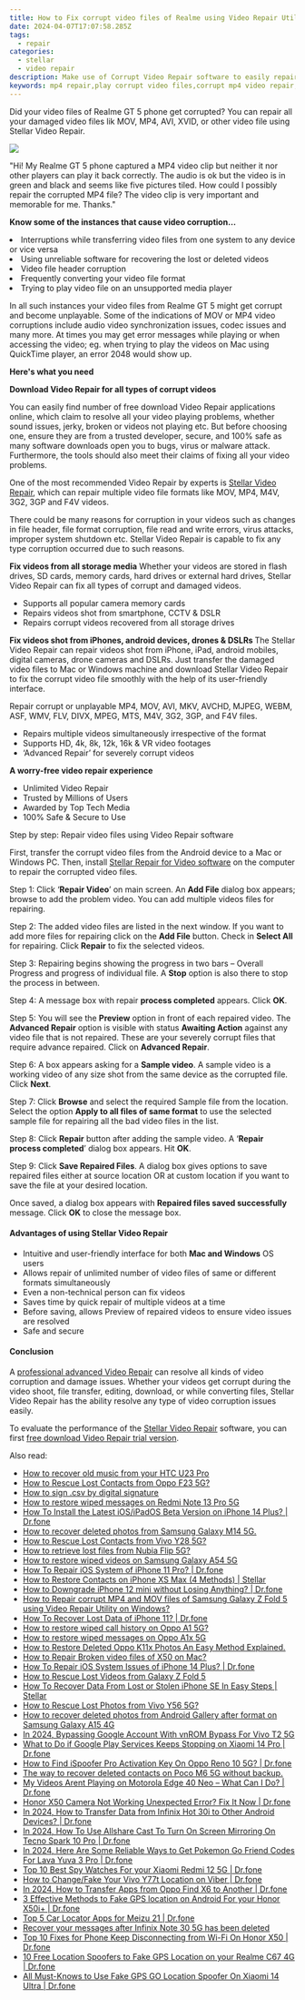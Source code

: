 ```yaml
---
title: How to Fix corrupt video files of Realme using Video Repair Utility on Mac?
date: 2024-04-07T17:07:58.285Z
tags: 
  - repair
categories: 
  - stellar
  - video repair
description: Make use of Corrupt Video Repair software to easily repair any of the video file with Realme GT 5 phone; it requires just few steps to repair any of the damaged or corrupted video files.
keywords: mp4 repair,play corrupt video files,corrupt mp4 video repair,video repair tool for mac,avi video repair,free mp4 video repair software
---
```


<div class="atpl-content atpl-for-stellar-video-repair mobile-video-repair">

<div class="atpl-post-description-part-1">
<div class="tpl-content-sub-paragraph-content">  <p>Did your video files of Realme GT 5 phone get corrupted? You can repair all your damaged video files lik MOV, MP4, AVI, XVID, or other video file using Stellar Video Repair.  </p></div>
</div>

<img src="https://img0mobiles.techidaily.com/images/best-assets/devices/realme/realme-gt-5/3.jpg" class="atpl-imgstyle"/>

<div class="atpl-post-description-part-2">
<div class="tpl-content-sub-paragraph-question"><p>"Hi! My Realme GT 5 phone captured a MP4 video clip but neither it nor other players can play it back correctly. The audio is ok but the video is in green and black and seems like five pictures tiled. How could I possibly repair the corrupted MP4 file? The video clip is very important and memorable for me. Thanks."</p></div><div class="tpl-content-sub-paragraph-content"><p><strong>Know some of the instances that cause video corruption…</strong>  <li>Interruptions while transferring video files from one system to any device or vice versa</li>  <li>Using unreliable software for recovering the lost or deleted videos</li>  <li>Video file header corruption</li>  <li>Frequently converting your video file format</li>  <li>Trying to play video file on an unsupported media player</li></p>In all such instances your video files from Realme GT 5 might get corrupt and become unplayable. Some of the indications of MOV or MP4 video corruptions include audio video synchronization issues, codec issues and many more. At times you may get error messages while playing or when accessing the video; eg. when trying to play the videos on Mac using QuickTime player, an error 2048 would show up.</div>
</div>

<strong>Here's what you need</strong>
<div class="tpl-content-sub-paragraph-content">

<strong>Download Video Repair for all types of corrupt videos</strong>
<p>
You can easily find number of free download Video Repair applications online, which claim to resolve all your video playing problems, whether sound issues, jerky, broken or videos not playing etc. But before choosing one, ensure they are from a trusted developer, secure, and 100% safe as many software downloads open you to bugs, virus or malware attack. Furthermore, the tools should also meet their claims of fixing all your video problems.

One of the most recommended Video Repair by experts is <a href="https://tools.techidaily.com/stellar-video-repair/" >Stellar Video Repair</a>, which can repair multiple video file formats like MOV, MP4, M4V, 3G2, 3GP and F4V videos.

There could be many reasons for corruption in your videos such as changes in file header, file format corruption, file read and write errors, virus attacks, improper system shutdown etc. Stellar Video Repair is capable to fix any type corruption occurred due to such reasons.

</p>
</div>



<div class="tpl-content-sub-paragraph-content">
<p>
<strong>Fix videos from all storage media</strong>
Whether your videos are stored in flash drives, SD cards, memory cards, hard drives or external hard drives, Stellar Video Repair can fix all types of corrupt and damaged videos.


- Supports all popular camera memory cards
- Repairs videos shot from smartphone, CCTV & DSLR
- Repairs corrupt videos recovered from all storage drives


<strong>Fix videos shot from iPhones, android devices, drones & DSLRs </strong>
The Stellar Video Repair can repair videos shot from iPhone, iPad, android mobiles, digital cameras, drone cameras and DSLRs. Just transfer the damaged video files to Mac or Windows machine and download Stellar Video Repair to fix the corrupt video file smoothly with the help of its user-friendly interface.


Repair corrupt or unplayable MP4, MOV, AVI, MKV, AVCHD, MJPEG, WEBM, ASF, WMV, FLV, DIVX, MPEG, MTS, M4V, 3G2, 3GP, and F4V files.

- Repairs multiple videos simultaneously irrespective of the format
- Supports HD, 4k, 8k, 12k, 16k & VR video footages
- ‘Advanced Repair’ for severely corrupt videos

**A worry-free video repair experience**

- Unlimited Video Repair
- Trusted by Millions of Users
- Awarded by Top Tech Media
- 100% Safe & Secure to Use


</p>
</div>

<div class="atpl-step-part-style">Step by step: Repair video files using Video Repair software</div>

First, transfer the corrupt video files from the Android device to a Mac or Windows PC. Then, install <a href="https://tools.techidaily.com/stellar-video-repair/" >Stellar Repair for Video software</a> on the computer to repair the corrupted video files.

<span class="atpl-stepstyle-a"><span>Step 1: </span></span> Click ‘<strong>Repair Video</strong>’ on main screen. An <strong>Add File</strong> dialog box appears; browse to add the problem video. You can add multiple videos files for repairing.
<img src="https://tools.techidaily.com/images/apps/stellar/stellar-repair-for-video/solutions/common/main-screen.jpg"  alt="" />

<span class="atpl-stepstyle-a"><span>Step 2: </span></span> The added video files are listed in the next window. If you want to add more files for repairing click on the <strong>Add File</strong> button. Check in <strong>Select All</strong> for repairing. Click <strong>Repair</strong> to fix the selected videos.
<img src="https://tools.techidaily.com/images/apps/stellar/stellar-repair-for-video/solutions/common/video-file-listed.jpg"  alt="" />

<span class="atpl-stepstyle-a"><span>Step 3: </span></span> Repairing begins showing the progress in two bars – Overall Progress and progress of individual file. A <strong>Stop</strong> option is also there to stop the process in between.
<img src="https://tools.techidaily.com/images/apps/stellar/stellar-repair-for-video/solutions/common/video-file-fixing.jpg"  alt="" />

<span class="atpl-stepstyle-a"><span>Step 4: </span></span> A message box with repair <strong>process completed</strong> appears. Click <strong>OK</strong>.
<img src="https://tools.techidaily.com/images/apps/stellar/stellar-repair-for-video/solutions/common/repair-process-completed.jpg"  alt="" />

<span class="atpl-stepstyle-a"><span>Step 5: </span></span> You will see the <strong>Preview</strong> option in front of each repaired video. The <strong>Advanced Repair</strong> option is visible with status <strong>Awaiting Action</strong> against any video file that is not repaired. These are your severely corrupt files that require advance repaired. Click on <strong>Advanced Repair</strong>.
<img src="https://tools.techidaily.com/images/apps/stellar/stellar-repair-for-video/solutions/common/advanced-repair-screen.png"  alt="" />

<span class="atpl-stepstyle-a"><span>Step 6: </span></span> A box appears asking for a <strong>Sample video</strong>. A sample video is a working video of any size shot from the same device as the corrupted file. Click <strong>Next</strong>.
<img src="https://tools.techidaily.com/images/apps/stellar/stellar-repair-for-video/solutions/common/sample-video.jpg"  alt="" />

<span class="atpl-stepstyle-a"><span>Step 7: </span></span> Click <strong>Browse</strong> and select the required Sample file from the location. Select the option <strong>Apply to all files of same format</strong> to use the selected sample file for repairing all the bad video files in the list.
<img src="https://tools.techidaily.com/images/apps/stellar/stellar-repair-for-video/solutions/common/add-sample-video.png"  alt="" />

<span class="atpl-stepstyle-a"><span>Step 8: </span></span> Click <strong>Repair</strong> button after adding the sample video. A ‘<strong>Repair process completed</strong>’ dialog box appears. Hit <strong>OK</strong>.
<img src="https://tools.techidaily.com/images/apps/stellar/stellar-repair-for-video/solutions/common/video-file-repaired-success.png"  alt="" />

<span class="atpl-stepstyle-a"><span>Step 9: </span></span> Click <strong>Save Repaired Files</strong>. A dialog box gives options to save repaired files either at source location OR at custom location if you want to save the file at your desired location.
<img src="https://tools.techidaily.com/images/apps/stellar/stellar-repair-for-video/solutions/common/save-repaired-files.jpg"  alt="" />

Once saved, a dialog box appears with <strong>Repaired files saved successfully</strong> message. Click <strong>OK</strong> to close the message box.


<h4>Advantages of using Stellar Video Repair</h4>
<ul>
  <li>Intuitive and user-friendly interface for both <strong>Mac and Windows</strong> OS users</li>
  <li>Allows repair of unlimited number of video files of same or different formats simultaneously</li>
  <li>Even a non-technical person can fix videos</li>
  <li>Saves time by quick repair of multiple videos at a time</li>
  <li>Before saving, allows Preview of repaired videos to ensure video issues are resolved</li>
  <li>Safe and secure</li>
</ul>

<h4>Conclusion</h4>

A <a href="https://tools.techidaily.com/stellar-video-repair/" >professional advanced Video Repair</a> can resolve all kinds of video corruption and damage issues. Whether your videos get corrupt during the video shoot, file transfer, editing, download, or while converting files, Stellar Video Repair has the ability resolve any type of video corruption issues easily.

To evaluate the performance of the <a href="https://tools.techidaily.com/stellar-video-repair/" >Stellar Video Repair</a> software, you can first <a href="https://tools.techidaily.com/stellar-video-repair/" >free download Video Repair trial version</a>.



<ins class="adsbygoogle"
     style="display:block"
     data-ad-client="ca-pub-7571918770474297"
     data-ad-slot="8358498916"
     data-ad-format="auto"
     data-full-width-responsive="true"></ins>
     
</div>
<span class="atpl-alsoreadstyle">Also read:</span>
<div><ul>
<li><a href="https://blog-min.techidaily.com/how-to-recover-old-music-from-your-htc-u23-pro-by-fonelab-android-recover-music/" ><u>How to recover old music from your HTC U23 Pro</u></a></li>
<li><a href="https://blog-min.techidaily.com/how-to-rescue-lost-contacts-from-oppo-f23-5g-by-fonelab-android-recover-contacts/" ><u>How to Rescue Lost Contacts from Oppo F23 5G?</u></a></li>
<li><a href="https://blog-min.techidaily.com/how-to-sign-csv-by-digital-signature-by-ldigisigner-sign-a-excel-sign-a-excel/" ><u>How to sign .csv by digital signature</u></a></li>
<li><a href="https://blog-min.techidaily.com/how-to-restore-wiped-messages-on-redmi-note-13-pro-5g-by-fonelab-android-recover-messages/" ><u>How to restore wiped messages on Redmi Note 13 Pro 5G</u></a></li>
<li><a href="https://blog-min.techidaily.com/how-to-install-the-latest-iosipados-beta-version-on-iphone-14-plus-drfone-by-drfone-ios-system-repair-ios-system-repair/" ><u>How To Install the Latest iOS/iPadOS Beta Version on iPhone 14 Plus? | Dr.fone</u></a></li>
<li><a href="https://blog-min.techidaily.com/how-to-recover-deleted-photos-from-samsung-galaxy-m14-5g-by-fonelab-android-recover-photos/" ><u>How to recover deleted photos from Samsung Galaxy M14 5G.</u></a></li>
<li><a href="https://blog-min.techidaily.com/how-to-rescue-lost-contacts-from-vivo-y28-5g-by-fonelab-android-recover-contacts/" ><u>How to Rescue Lost Contacts from Vivo Y28 5G?</u></a></li>
<li><a href="https://blog-min.techidaily.com/how-to-retrieve-lost-files-from-nubia-flip-5g-by-fonelab-android-recover-data/" ><u>How to retrieve lost files from Nubia Flip 5G?</u></a></li>
<li><a href="https://blog-min.techidaily.com/how-to-restore-wiped-videos-on-samsung-galaxy-a54-5g-by-fonelab-android-recover-video/" ><u>How to restore wiped videos on Samsung Galaxy A54 5G</u></a></li>
<li><a href="https://blog-min.techidaily.com/how-to-repair-ios-system-of-iphone-11-pro-drfone-by-drfone-ios-system-repair-ios-system-repair/" ><u>How To Repair iOS System of iPhone 11 Pro? | Dr.fone</u></a></li>
<li><a href="https://blog-min.techidaily.com/how-to-restore-contacts-on-iphone-xs-max-4-methods-stellar-by-stellar-data-recovery-ios-iphone-data-recovery/" ><u>How to Restore Contacts on iPhone XS Max (4 Methods) | Stellar</u></a></li>
<li><a href="https://blog-min.techidaily.com/how-to-downgrade-iphone-12-mini-without-losing-anything-drfone-by-drfone-ios-system-repair-ios-system-repair/" ><u>How to Downgrade iPhone 12 mini without Losing Anything? | Dr.fone</u></a></li>
<li><a href="https://blog-min.techidaily.com/how-to-repair-corrupt-mp4-and-mov-files-of-samsung-galaxy-z-fold-5-using-video-repair-utility-on-windows-by-stellar-video-repair-mobile-video-repair/" ><u>How to Repair corrupt MP4 and MOV files of Samsung Galaxy Z Fold 5 using Video Repair Utility on Windows? </u></a></li>
<li><a href="https://blog-min.techidaily.com/how-to-recover-lost-data-of-iphone-11-drfone-by-drfone-ios-data-recovery-ios-data-recovery/" ><u>How To Recover Lost Data of iPhone 11? | Dr.fone</u></a></li>
<li><a href="https://blog-min.techidaily.com/how-to-restore-wiped-call-history-on-oppo-a1-5g-by-fonelab-android-recover-call-logs/" ><u>How to restore wiped call history on Oppo A1 5G?</u></a></li>
<li><a href="https://blog-min.techidaily.com/how-to-restore-wiped-messages-on-oppo-a1x-5g-by-fonelab-android-recover-messages/" ><u>How to restore wiped messages on Oppo A1x 5G</u></a></li>
<li><a href="https://blog-min.techidaily.com/how-to-restore-deleted-oppo-k11x-photos-an-easy-method-explained-by-fonelab-android-recover-photos/" ><u>How to Restore Deleted Oppo K11x Photos  An Easy Method Explained.</u></a></li>
<li><a href="https://blog-min.techidaily.com/how-to-repair-broken-video-files-of-x50-on-mac-by-stellar-video-repair-mobile-video-repair/" ><u>How to Repair Broken video files of X50 on Mac?</u></a></li>
<li><a href="https://blog-min.techidaily.com/how-to-repair-ios-system-issues-of-iphone-14-plus-drfone-by-drfone-ios-system-repair-ios-system-repair/" ><u>How To Repair iOS System Issues of iPhone 14 Plus? | Dr.fone</u></a></li>
<li><a href="https://blog-min.techidaily.com/how-to-rescue-lost-videos-from-galaxy-z-fold-5-by-fonelab-android-recover-video/" ><u>How to Rescue Lost Videos from Galaxy Z Fold 5</u></a></li>
<li><a href="https://blog-min.techidaily.com/how-to-recover-data-from-lost-or-stolen-iphone-se-in-easy-steps-stellar-by-stellar-data-recovery-ios-iphone-data-recovery/" ><u>How To Recover Data From Lost or Stolen iPhone SE In Easy Steps | Stellar</u></a></li>
<li><a href="https://blog-min.techidaily.com/how-to-rescue-lost-photos-from-vivo-y56-5g-by-fonelab-android-recover-photos/" ><u>How to Rescue Lost Photos from Vivo Y56 5G?</u></a></li>
<li><a href="https://blog-min.techidaily.com/how-to-recover-deleted-photos-from-android-gallery-after-format-on-samsung-galaxy-a15-4g-by-stellar-photo-recovery-android-mobile-photo-recover/" ><u>How to recover deleted photos from Android Gallery after format on Samsung Galaxy A15 4G</u></a></li>
<li><a href="https://android-unlock.techidaily.com/in-2024-bypassing-google-account-with-vnrom-bypass-for-vivo-t2-5g-by-drfone-android/" ><u>In 2024, Bypassing Google Account With vnROM Bypass For Vivo T2 5G</u></a></li>
<li><a href="https://howto.techidaily.com/what-to-do-if-google-play-services-keeps-stopping-on-xiaomi-14-pro-drfone-by-drfone-fix-android-problems-fix-android-problems/" ><u>What to Do if Google Play Services Keeps Stopping on Xiaomi 14 Pro | Dr.fone</u></a></li>
<li><a href="https://fake-location.techidaily.com/how-to-find-ispoofer-pro-activation-key-on-oppo-reno-10-5g-drfone-by-drfone-virtual-android/" ><u>How to Find iSpoofer Pro Activation Key On Oppo Reno 10 5G? | Dr.fone</u></a></li>
<li><a href="https://techidaily.com/the-way-to-recover-deleted-contacts-on-poco-m6-5g-without-backup-by-fonelab-android-recover-contacts/" ><u>The way to recover deleted contacts on Poco M6 5G without backup.</u></a></li>
<li><a href="https://fix-guide.techidaily.com/my-videos-arent-playing-on-motorola-edge-40-neo-what-can-i-do-drfone-by-drfone-fix-android-problems-fix-android-problems/" ><u>My Videos Arent Playing on Motorola Edge 40 Neo – What Can I Do? | Dr.fone</u></a></li>
<li><a href="https://change-location.techidaily.com/honor-x50-camera-not-working-unexpected-error-fix-it-now-drfone-by-drfone-fix-android-problems-fix-android-problems/" ><u>Honor X50 Camera Not Working Unexpected Error? Fix It Now | Dr.fone</u></a></li>
<li><a href="https://android-transfer.techidaily.com/in-2024-how-to-transfer-data-from-infinix-hot-30i-to-other-android-devices-drfone-by-drfone-transfer-from-android-transfer-from-android/" ><u>In 2024, How to Transfer Data from Infinix Hot 30i to Other Android Devices? | Dr.fone</u></a></li>
<li><a href="https://screen-mirror.techidaily.com/in-2024-how-to-use-allshare-cast-to-turn-on-screen-mirroring-on-tecno-spark-10-pro-drfone-by-drfone-android/" ><u>In 2024, How To Use Allshare Cast To Turn On Screen Mirroring On Tecno Spark 10 Pro | Dr.fone</u></a></li>
<li><a href="https://android-pokemon-go.techidaily.com/in-2024-here-are-some-reliable-ways-to-get-pokemon-go-friend-codes-for-lava-yuva-3-pro-drfone-by-drfone-virtual-android/" ><u>In 2024, Here Are Some Reliable Ways to Get Pokemon Go Friend Codes For Lava Yuva 3 Pro | Dr.fone</u></a></li>
<li><a href="https://android-location-track.techidaily.com/top-10-best-spy-watches-for-your-xiaomi-redmi-12-5g-drfone-by-drfone-virtual-android/" ><u>Top 10 Best Spy Watches For your Xiaomi Redmi 12 5G | Dr.fone</u></a></li>
<li><a href="https://location-social.techidaily.com/how-to-changefake-your-vivo-y77t-location-on-viber-drfone-by-drfone-virtual-android/" ><u>How to Change/Fake Your Vivo Y77t Location on Viber | Dr.fone</u></a></li>
<li><a href="https://android-transfer.techidaily.com/in-2024-how-to-transfer-apps-from-oppo-find-x6-to-another-drfone-by-drfone-transfer-from-android-transfer-from-android/" ><u>In 2024, How to Transfer Apps from Oppo Find X6 to Another | Dr.fone</u></a></li>
<li><a href="https://android-location.techidaily.com/3-effective-methods-to-fake-gps-location-on-android-for-your-honor-x50iplus-drfone-by-drfone-virtual/" ><u>3 Effective Methods to Fake GPS location on Android For your Honor X50i+ | Dr.fone</u></a></li>
<li><a href="https://android-location-track.techidaily.com/top-5-car-locator-apps-for-meizu-21-drfone-by-drfone-virtual-android/" ><u>Top 5 Car Locator Apps for Meizu 21 | Dr.fone</u></a></li>
<li><a href="https://review-topics.techidaily.com/recover-your-messages-after-infinix-note-30-5g-has-been-deleted-by-fonelab-android-recover-messages/" ><u>Recover your messages after Infinix Note 30 5G has been deleted</u></a></li>
<li><a href="https://howto.techidaily.com/top-10-fixes-for-phone-keep-disconnecting-from-wi-fi-on-honor-x50-drfone-by-drfone-fix-android-problems-fix-android-problems/" ><u>Top 10 Fixes for Phone Keep Disconnecting from Wi-Fi On Honor X50 | Dr.fone</u></a></li>
<li><a href="https://android-location.techidaily.com/10-free-location-spoofers-to-fake-gps-location-on-your-realme-c67-4g-drfone-by-drfone-virtual/" ><u>10 Free Location Spoofers to Fake GPS Location on your Realme C67 4G | Dr.fone</u></a></li>
<li><a href="https://fake-location.techidaily.com/all-must-knows-to-use-fake-gps-go-location-spoofer-on-xiaomi-14-ultra-drfone-by-drfone-virtual-android/" ><u>All Must-Knows to Use Fake GPS GO Location Spoofer On Xiaomi 14 Ultra | Dr.fone</u></a></li>
</ul></div>
